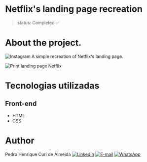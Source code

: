 # Netflix's landing page recreation
>status: Completed ✅

# About the project.
![Instagram](https://img.shields.io/badge/Netflix-E50914?style=for-the-badge&logo=netflix&logoColor=white) A simple recreation of Netflix's landing page.

![Print landing page Netflix](https://github.com/PedroCuri88/Netflix---Landing-page/assets/174622769/ed8ed754-9876-4046-a17f-42767fc53b61)

# Tecnologias utilizadas
## Front-end
- HTML
- CSS

# Author
Pedro Henrique Curi de Almeida [![LinkedIn](https://img.shields.io/badge/LinkedIn-0077B5?style=for-the-badge&logo=linkedin&logoColor=white)](https://www.linkedin.com/in/pedrocuri/) [![E-mail](https://img.shields.io/badge/Gmail-D14836?style=for-the-badge&logo=gmail&logoColor=white)](mailto:pedrohenriqueafa@gmail.com) [![WhatsApp](https://img.shields.io/badge/WhatsApp-25D366?style=for-the-badge&logo=whatsapp&logoColor=white)](https://wa.me/+5521982696426?text=Ol%C3%A1%2FHi%2FHola%2FHallo%2F%E4%BD%A0%E5%A5%BD%2FBonjour)
